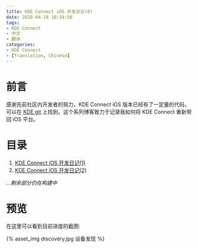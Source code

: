 ```yaml
---
title: KDE Connect iOS 开发日记(0)
date: 2020-04-18 10:34:50
tags:
- KDE Connect
- 中文
- 翻译
categories:
- KDE Connect
- [Translation, Chinese]
---
```


# 前言

感谢先前社区内开发者的努力，KDE Connect iOS 版本已经有了一定量的代码，可以在 [KDE git](https://cgit.kde.org/scratch/yangqiao/kdeconnect-ios.git/) 上找到。这个系列博客致力于记录我如何将 KDE Connect 重新带回 iOS 平台。

# 目录

1. [KDE Connect iOS 开发日记(1)](/2020/04/18/KDEConnect-iOS-dev-dairy-ZHCN-1/)
2. [KDE Connect iOS 开发日记(2)](/2020/04/19/KDEConnect-iOS-dev-dairy-ZHCN-2/)

*...剩余部分仍在构建中*

# 预览

在这里可以看到目前进度的截图:

{% asset_img discovery.jpg 设备发现 %}
